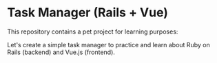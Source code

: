 # Task Manager (Rails + Vue)

This repository contains a pet project for learning purposes:

Let's create a simple task manager to practice and learn about Ruby on Rails (backend) and Vue.js (frontend).

